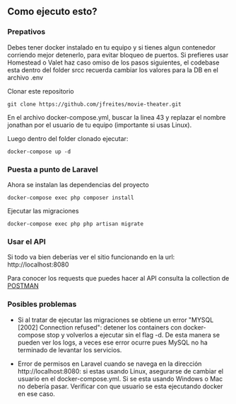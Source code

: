 ## Como ejecuto esto?

### Prepativos

Debes tener docker instalado en tu equipo y si tienes algun contenedor corriendo mejor detenerlo, para evitar bloqueo de puertos.
Si prefieres usar Homestead o Valet haz caso omiso de los pasos siguientes, el codebase esta dentro del folder srcc recuerda cambiar los valores para la DB en el archivo .env


Clonar este repositorio

```
git clone https://github.com/jfreites/movie-theater.git
```

En el archivo docker-compose.yml, buscar la linea 43 y replazar el nombre jonathan por el usuario de tu equipo (importante si usas Linux).

Luego dentro del folder clonado ejecutar:

```
docker-compose up -d
```

### Puesta a punto de Laravel

Ahora se instalan las dependencias del proyecto

```
docker-compose exec php composer install
```

Ejecutar las migraciones

```
docker-compose exec php php artisan migrate
```

### Usar el API

Si todo va bien deberías ver el sitio funcionando en la url: http://localhost:8080

Para conocer los requests que puedes hacer al API consulta la collection de [POSTMAN](https://www.getpostman.com/collections/2b3039b0e2b0c13d455d)



### Posibles problemas

- Si al tratar de ejecutar las migraciones se obtiene un error "MYSQL [2002] Connection refused": detener los containers con docker-compose stop y volverlos a ejecutar sin el flag -d. De esta manera se pueden ver los logs, a veces ese error ocurre pues MySQL no ha terminado de levantar los servicios.

- Error de permisos en Laravel cuando se navega en la dirección http://localhost:8080: si estas usando Linux, asegurarse de cambiar el usuario en el docker-compose.yml. Si se esta usando Windows o Mac no debería pasar. Verificar con que usuario se esta ejecutando docker en ese caso.

